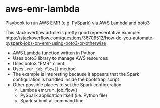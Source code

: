 # aws-emr-lambda
Playbook to run AWS EMR (e.g. PySpark) via AWS Lambda and boto3

This stackoverflow article is pretty good representative example:
https://stackoverflow.com/questions/36706512/how-do-you-automate-pyspark-jobs-on-emr-using-boto3-or-otherwise

* AWS Lambda function written in Python
* Uses boto3 library to manage AWS resources
* Uses boto3 "EMR" client
* Uses `.run_job_flow()` method
* The example is interesting because it appears that the Spark configuration is handled inside the bootstrap script
* Other possible places to set the Spark configuration
    - Lambda emr.run_job_flow()
    - PySpark application itself (i.e. Python file)
    - Spark submit at command line
